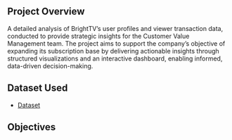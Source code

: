 ## Project Overview
A detailed analysis of BrightTV’s user profiles and viewer transaction data, conducted to provide strategic insights for the Customer Value Management team. The project aims to support the company’s objective of expanding its subscription base by delivering actionable insights through structured visualizations and an interactive dashboard, enabling informed, data-driven decision-making.

## Dataset Used 
- <a href="https://github.com/mulausitafadzwa/Retail-Sales-Analysis/blob/main/Dataset.csv">Dataset</a>

## Objectives



